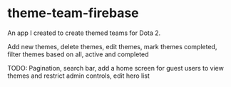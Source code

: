 # theme-team-firebase

An app I created to create themed teams for Dota 2.

Add new themes,
delete themes,
edit themes,
mark themes completed,
filter themes based on all, active and completed

TODO: 
Pagination, 
search bar,
add a home screen for guest users to view themes and restrict admin controls,
edit hero list
